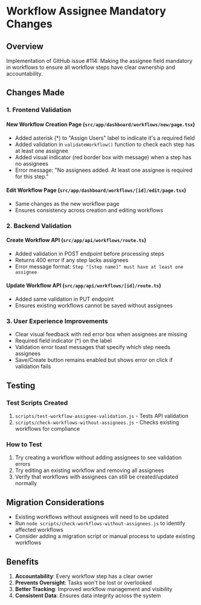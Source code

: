 # Workflow Assignee Mandatory Changes

## Overview
Implementation of GitHub issue #114: Making the assignee field mandatory in workflows to ensure all workflow steps have clear ownership and accountability.

## Changes Made

### 1. Frontend Validation

#### New Workflow Creation Page (`src/app/dashboard/workflows/new/page.tsx`)
- Added asterisk (*) to "Assign Users" label to indicate it's a required field
- Added validation in `validateWorkflow()` function to check each step has at least one assignee
- Added visual indicator (red border box with message) when a step has no assignees
- Error message: "No assignees added. At least one assignee is required for this step."

#### Edit Workflow Page (`src/app/dashboard/workflows/[id]/edit/page.tsx`)
- Same changes as the new workflow page
- Ensures consistency across creation and editing workflows

### 2. Backend Validation

#### Create Workflow API (`src/app/api/workflows/route.ts`)
- Added validation in POST endpoint before processing steps
- Returns 400 error if any step lacks assignees
- Error message format: `Step "[step name]" must have at least one assignee`

#### Update Workflow API (`src/app/api/workflows/[id]/route.ts`)
- Added same validation in PUT endpoint
- Ensures existing workflows cannot be saved without assignees

### 3. User Experience Improvements

- Clear visual feedback with red error box when assignees are missing
- Required field indicator (*) on the label
- Validation error toast messages that specify which step needs assignees
- Save/Create button remains enabled but shows error on click if validation fails

## Testing

### Test Scripts Created
1. `scripts/test-workflow-assignee-validation.js` - Tests API validation
2. `scripts/check-workflows-without-assignees.js` - Checks existing workflows for compliance

### How to Test
1. Try creating a workflow without adding assignees to see validation errors
2. Try editing an existing workflow and removing all assignees
3. Verify that workflows with assignees can still be created/updated normally

## Migration Considerations

- Existing workflows without assignees will need to be updated
- Run `node scripts/check-workflows-without-assignees.js` to identify affected workflows
- Consider adding a migration script or manual process to update existing workflows

## Benefits

1. **Accountability**: Every workflow step has a clear owner
2. **Prevents Oversight**: Tasks won't be lost or overlooked
3. **Better Tracking**: Improved workflow management and visibility
4. **Consistent Data**: Ensures data integrity across the system